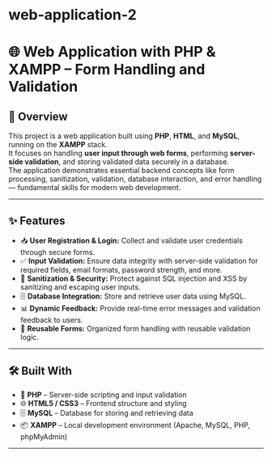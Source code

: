 # web-application-2
# 🌐 Web Application with PHP & XAMPP – Form Handling and Validation

## 📌 Overview  
This project is a web application built using **PHP**, **HTML**, and **MySQL**, running on the **XAMPP** stack.  
It focuses on handling **user input through web forms**, performing **server-side validation**, and storing validated data securely in a database.  
The application demonstrates essential backend concepts like form processing, sanitization, validation, database interaction, and error handling — fundamental skills for modern web development.

---

## ✨ Features  
- 📥 **User Registration & Login:** Collect and validate user credentials through secure forms.  
- ✅ **Input Validation:** Ensure data integrity with server-side validation for required fields, email formats, password strength, and more.  
- 🧹 **Sanitization & Security:** Protect against SQL injection and XSS by sanitizing and escaping user inputs.  
- 🗄️ **Database Integration:** Store and retrieve user data using MySQL.  
- 📊 **Dynamic Feedback:** Provide real-time error messages and validation feedback to users.  
- 🔄 **Reusable Forms:** Organized form handling with reusable validation logic.

---

## 🛠️ Built With  
- 🐘 **PHP** – Server-side scripting and input validation  
- 🌐 **HTML5 / CSS3** – Frontend structure and styling  
- 🗄️ **MySQL** – Database for storing and retrieving data  
- 📦 **XAMPP** – Local development environment (Apache, MySQL, PHP, phpMyAdmin)

---

